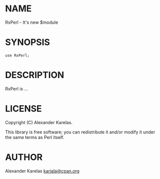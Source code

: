 # NAME

RxPerl - It's new $module

# SYNOPSIS

    use RxPerl;

# DESCRIPTION

RxPerl is ...

# LICENSE

Copyright (C) Alexander Karelas.

This library is free software; you can redistribute it and/or modify
it under the same terms as Perl itself.

# AUTHOR

Alexander Karelas <karjala@cpan.org>
